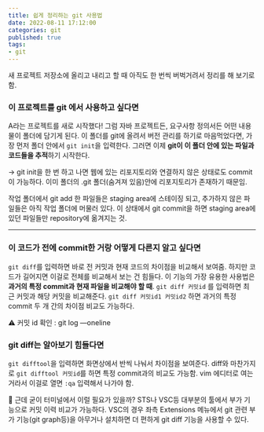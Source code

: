 ```yaml
---
title: 쉽게 정리하는 git 사용법     
date: 2022-08-11 17:12:00
categories: git 
published: true 
tags:
- git 
---
```


새 프로젝트 저장소에 올리고 내리고 할 때 아직도 한 번씩 버벅거려서 정리를 해 보기로 함.

### 이 프로젝트를 git 에서 사용하고 싶다면

A라는 프로젝트를 새로 시작했다! 그럼 자바 프로젝트든, 요구사항 정의서든 어떤 내용물이 폴더에 담기게 된다. 이 폴더를 git에 올려서 버전 관리를 하기로 마음먹었다면, 가장 먼저 폴더 안에서 `git init`을 입력한다. 그러면 이제 **git이 이 폴더 안에 있는 파일과 코드들을 추적**하기 시작한다.

→ git init을 한 번 하고 나면 웹에 있는 리포지토리와 연결하지 않은 상태로도 commit이 가능하다. 이미 폴더의 .git 폴더(숨겨져 있음)안에 리포지토리가 존재하기 때문임. 

작업 폴더에서 git add 한 파일들은 staging area에 스테이징 되고, 추가하지 않은 파일들은 아직 작업 폴더에 머물러 있다. 이 상태에서 git commit을 하면 staging area에 있던 파일들만 repository에 옮겨지는 것. 

---

### 이 코드가 전에 commit한 거랑 어떻게 다른지 알고 싶다면

`git diff`를 입력하면 바로 전 커밋과 현재 코드의 차이점을 비교해서 보여줌. 하지만 코드가 길어지면 이걸로 전체를 비교해서 보는 건 힘들다. 이 기능의 가장 유용한 사용법은 **과거의 특정 commit과 현재 파일을 비교해야 할 때**. `git diff 커밋id` 를 입력하면 최근 커밋과 해당 커밋을 비교해준다. 
`git diff 커밋id1 커밋id2` 하면 과거의 특정 commit 두 개 간의 차이점 비교도 가능하다. 

<aside>
⚠️ 커밋 id 확인 : git log —oneline

</aside>

### git diff는 알아보기 힘들다면

`git difftool`을 입력하면 화면상에서 반씩 나눠서 차이점을 보여준다. diff와 마찬가지로 `git difftool 커밋id`를 하면 특정 commit과의 비교도 가능함. vim 에디터로 여는 거라서 이걸로 열면 `:qa` 입력해서 나가야 함. 

<aside>
📌 근데 굳이 터미널에서 이럴 필요가 있을까? 
STS나 VSC등 대부분의 툴에서 부가 기능으로 커밋 이력 비교가 가능하다. 
VSC의 경우 좌측 Extensions 메뉴에서 git 관련 부가 기능(git graph등)을 아무거나 설치하면 더 편하게 git diff 기능을 사용할 수 있다.

</aside>